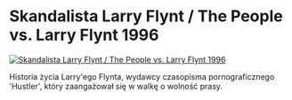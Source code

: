 Skandalista Larry Flynt / The People vs. Larry Flynt 1996 
=============
[![Skandalista Larry Flynt / The People vs. Larry Flynt 1996 ](http://vidos.pl/images/player.gif)](http://vidos.pl/skandalista-larry-flynt-the-people-vs-larry-flynt-1996)

 Historia życia Larry'ego Flynta, wydawcy czasopisma pornograficznego 'Hustler', który zaangażował się w walkę o wolność prasy.
